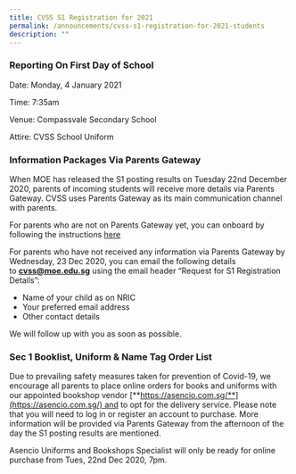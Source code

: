 ```yaml
---
title: CVSS S1 Registration for 2021
permalink: /announcements/cvss-s1-registration-for-2021-students
description: ""
---
```

### Reporting On First Day of School 

Date: Monday, 4 January 2021  

Time: 7:35am

Venue: Compassvale Secondary School

Attire: CVSS School Uniform

### Information Packages Via Parents Gateway

When MOE has released the S1 posting results on Tuesday 22nd December 2020, parents of incoming students will receive more details via Parents Gateway. CVSS uses Parents Gateway as its main communication channel with parents.

  

For parents who are not on Parents Gateway yet, you can onboard by following the instructions [here](/files/2021%20Parents%20Gateway%20Letter%20for%20Parents.pdf)

For parents who have not received any information via Parents Gateway by Wednesday, 23 Dec 2020, you can email the following details to [**cvss@moe.edu.sg**](mailto:cvss@moe.edu.sg) using the email header “Request for S1 Registration Details”:

- Name of your child as on NRIC
- Your preferred email address
-  Other contact details

We will follow up with you as soon as possible.

### Sec 1 Booklist, Uniform & Name Tag Order List

Due to prevailing safety measures taken for prevention of Covid-19, we encourage all parents to place online orders for books and uniforms with our appointed bookshop vendor [**https://asencio.com.sg/**](https://asencio.com.sg/) and to opt for the delivery service. Please note that you will need to log in or register an account to purchase. More information will be provided via Parents Gateway from the afternoon of the day the S1 posting results are mentioned.

  

Asencio Uniforms and Bookshops Specialist will only be ready for online purchase from Tues, 22nd Dec 2020, 7pm.